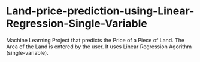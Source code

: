 # Land-price-prediction-using-Linear-Regression-Single-Variable
Machine Learning Project that predicts the Price of a Piece of Land. The Area of the Land is entered by the user. It uses Linear Regression Agorithm (single-variable).

